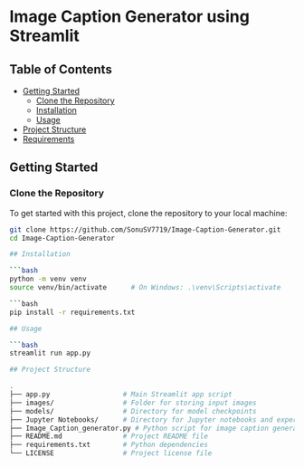 # Image Caption Generator using Streamlit

## Table of Contents

- [Getting Started](#getting-started)
  - [Clone the Repository](#clone-the-repository)
  - [Installation](#installation)
  - [Usage](#usage)
- [Project Structure](#project-structure)
- [Requirements](#requirements)

## Getting Started

### Clone the Repository

To get started with this project, clone the repository to your local machine:

```bash
git clone https://github.com/SonuSV7719/Image-Caption-Generator.git
cd Image-Caption-Generator

## Installation

```bash
python -m venv venv
source venv/bin/activate      # On Windows: .\venv\Scripts\activate

```bash
pip install -r requirements.txt

## Usage

```bash
streamlit run app.py

## Project Structure

.
├── app.py                  # Main Streamlit app script
├── images/                 # Folder for storing input images
├── models/                 # Directory for model checkpoints
├── Jupyter Notebooks/      # Directory for Jupyter notebooks and experimentation
├── Image_Caption_generator.py # Python script for image caption generation
├── README.md               # Project README file
├── requirements.txt        # Python dependencies
└── LICENSE                 # Project license file

